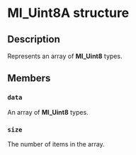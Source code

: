# MI_Uint8A structure

## Description

Represents an array of **MI_Uint8** types.

## Members

### `data`

An array of **MI_Uint8** types.

### `size`

The number of items in the array.